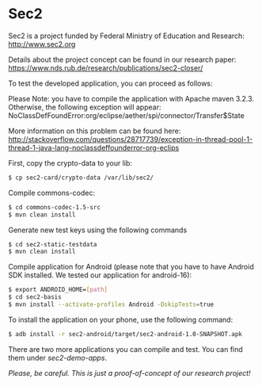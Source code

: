 # Sec2
Sec2 is a project funded by Federal Ministry of Education and Research: http://www.sec2.org

Details about the project concept can be found in our research paper: https://www.nds.rub.de/research/publications/sec2-closer/


To test the developed application, you can proceed as follows:

Please Note: you have to compile the application with Apache maven 3.2.3. Otherwise, the following exception will appear: 
NoClassDefFoundError:org/eclipse/aether/spi/connector/Transfer$State

More information on this problem can be found here: http://stackoverflow.com/questions/28717739/exception-in-thread-pool-1-thread-1-java-lang-noclassdeffounderror-org-eclips


First, copy the crypto-data to your lib:
```bash
$ cp sec2-card/crypto-data /var/lib/sec2/
```

Compile commons-codec:
```bash
$ cd commons-codec-1.5-src
$ mvn clean install
```

Generate new test keys using the following commands
```bash
$ cd sec2-static-testdata
$ mvn clean install
```

Compile application for Android (please note that you have to have Android SDK installed. We tested our application for android-16):
```bash
$ export ANDROID_HOME=[path]
$ cd sec2-basis
$ mvn install --activate-profiles Android -DskipTests=true
```

To install the application on your phone, use the following command:
```bash
$ adb install -r sec2-android/target/sec2-android-1.0-SNAPSHOT.apk
```

There are two more applications you can compile and test. You can find them under *sec2-demo-apps*.


*Please, be careful. This is just a proof-of-concept of our research project!*
